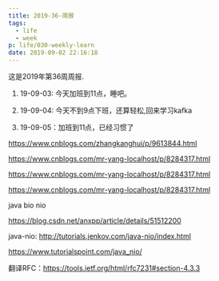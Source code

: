 ```yaml
---
title: 2019-36-周报
tags:
  - life
  - week
p: life/030-weekly-learn
date: 2019-09-02 22:16:18
---
```


这是2019年第36周周报.

1. 19-09-03: 今天加班到11点，睡吧。

2. 19-09-04: 今天不到9点下班，还算轻松,回来学习kafka

3. 19-09-05：加班到11点，已经习惯了

https://www.cnblogs.com/zhangkanghui/p/9613844.html

https://www.cnblogs.com/mr-yang-localhost/p/8284317.html

https://www.cnblogs.com/mr-yang-localhost/p/8284317.html

https://www.cnblogs.com/mr-yang-localhost/p/8284317.html




java bio nio

https://blog.csdn.net/anxpp/article/details/51512200

java-nio: http://tutorials.jenkov.com/java-nio/index.html

https://www.tutorialspoint.com/java_nio/

翻译RFC：https://tools.ietf.org/html/rfc7231#section-4.3.3


